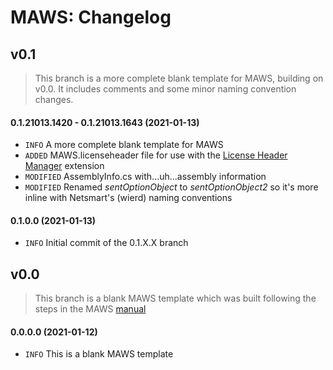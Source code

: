 ﻿# MAWS: Changelog



## v0.1
> This branch is a more complete blank template for MAWS, building on v0.0. It includes comments and some minor naming convention changes.

#### 0.1.21013.1420 - 0.1.21013.1643 (2021-01-13)
* `INFO` A more complete blank template for MAWS
* `ADDED` MAWS.licenseheader file for use with the [License Header Manager](https://marketplace.visualstudio.com/items?itemName=StefanWenig.LicenseHeaderManager) extension
* `MODIFIED` AssemblyInfo.cs with...uh...assembly information
* `MODIFIED` Renamed *sentOptionObject* to *sentOptionObject2* so it's more inline with Netsmart's (wierd) naming conventions

#### 0.1.0.0 (2021-01-13)
* `INFO` Initial commit of the 0.1.X.X branch

## v0.0
> This branch is a blank MAWS template which was built following the steps in the MAWS [manual](doc/man/manual-custom-myavatar-web-services.)

#### 0.0.0.0 (2021-01-12)
* `INFO` This is a blank MAWS template